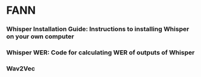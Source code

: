 # FANN

### Whisper Installation Guide: Instructions to installing Whisper on your own computer

### Whisper WER: Code for calculating WER of outputs of Whisper

### Wav2Vec

